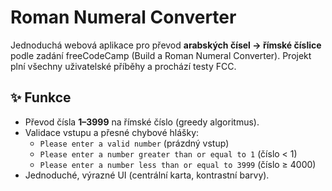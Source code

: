 # Roman Numeral Converter

Jednoduchá webová aplikace pro převod **arabských čísel → římské číslice** podle zadání freeCodeCamp (Build a Roman Numeral Converter). Projekt plní všechny uživatelské příběhy a prochází testy FCC.

## ✨ Funkce
- Převod čísla **1–3999** na římské číslo (greedy algoritmus).
- Validace vstupu a přesné chybové hlášky:
  - `Please enter a valid number` (prázdný vstup)
  - `Please enter a number greater than or equal to 1` (číslo < 1)
  - `Please enter a number less than or equal to 3999` (číslo ≥ 4000)
- Jednoduché, výrazné UI (centrální karta, kontrastní barvy).

